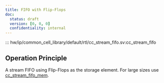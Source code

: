 ```yaml
---
title: FIFO with Flip-Flops
doc:
  status: draft
  version: [0, 0, 0]
  confidentiality: internal
---
```


::: hw/ip/common_cell_library/default/rtl/cc_stream_fifo.sv:cc_stream_fifo


## Operation Principle

A stream FIFO using Flip-Flops as the storage element. For large sizes use [cc_stream_fifo_mem](./fifo_mem.md).
